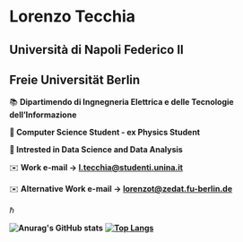 # Lorenzo Tecchia 

## Università di Napoli Federico II
## Freie Universität Berlin

📚 **Dipartimendo di Ingnegneria Elettrica e delle Tecnologie dell’Informazione**

**📕 Computer Science Student - ex Physics Student**

**📗 Intrested in Data Science and Data Analysis**

✉️ **Work e-mail → l.tecchia@studenti.unina.it**

✉️ **Alternative Work e-mail → lorenzot@zedat.fu-berlin.de**

$\hbar$


**![Anurag's GitHub stats](https://github-readme-stats.vercel.app/api?username=lorenzotecchia&count_private=true&theme=dracula)**
**[![Top Langs](https://github-readme-stats.vercel.app/api/top-langs/?username=lorenzotecchia&layout=compact&PATH_1=token_intelligente&theme=dracula)](https://github.com/lorenzotecchia/github-readme-stats)**

